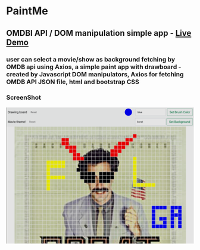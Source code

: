 # PaintMe
## OMDBI API / DOM manipulation simple app - <a href="https://sirvand.github.io/PaintMe/"> Live Demo </a>
### user can select a movie/show as background fetching by OMDB api using Axios, a simple paint app  with drawboard - created by Javascript DOM manipulators, Axios for fetching OMDB API JSON file, html and bootstrap CSS 

### ScreenShot
![Screenshot](ss_paintme.png)
